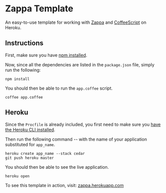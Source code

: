 Zappa Template
==============

An easy-to-use template for working with
[Zappa](https://github.com/mauricemach/zappa) and
[CoffeeScript](http://jashkenas.github.com/coffee-script/) on Heroku.


Instructions
------------

First, make sure you have [npm installed](http://npmjs.org/).

Now, since all the dependencies are listed in the `package.json` file,
simply run the following:

    npm install

You should then be able to run the `app.coffee` script.

    coffee app.coffee


Heroku
------

Since the `Procfile` is already included, you first need to make sure
you [have the Heroku CLI
installed](http://devcenter.heroku.com/articles/heroku-command).

Then run the following command -- with the name of your application
substituted for `app_name`.

    heroku create app_name --stack cedar
    git push heroku master

You should then be able to see the live application.

    heroku open

To see this template in action, visit:
[zappa.herokuapp.com](http://zappa.herokuapp.com)
